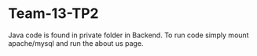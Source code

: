 # Team-13-TP2
Java code is found in private folder in Backend. To run code simply mount apache/mysql and run the about us page.
